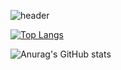 ![header](https://capsule-render.vercel.app/api?type=wave&color=0:ef32d9,100:89fffd&height=300&section=header&text=HELLO%%WORLD&fontSize=50)


[![Top Langs](https://github-readme-stats.vercel.app/api/top-langs/?username=kimjihw&layout=compact)](https://github.com/kimjihw/github-readme-stats)

![Anurag's GitHub stats](https://github-readme-stats.vercel.app/api?username=kimjihw&show_icons=true&theme=radical)
